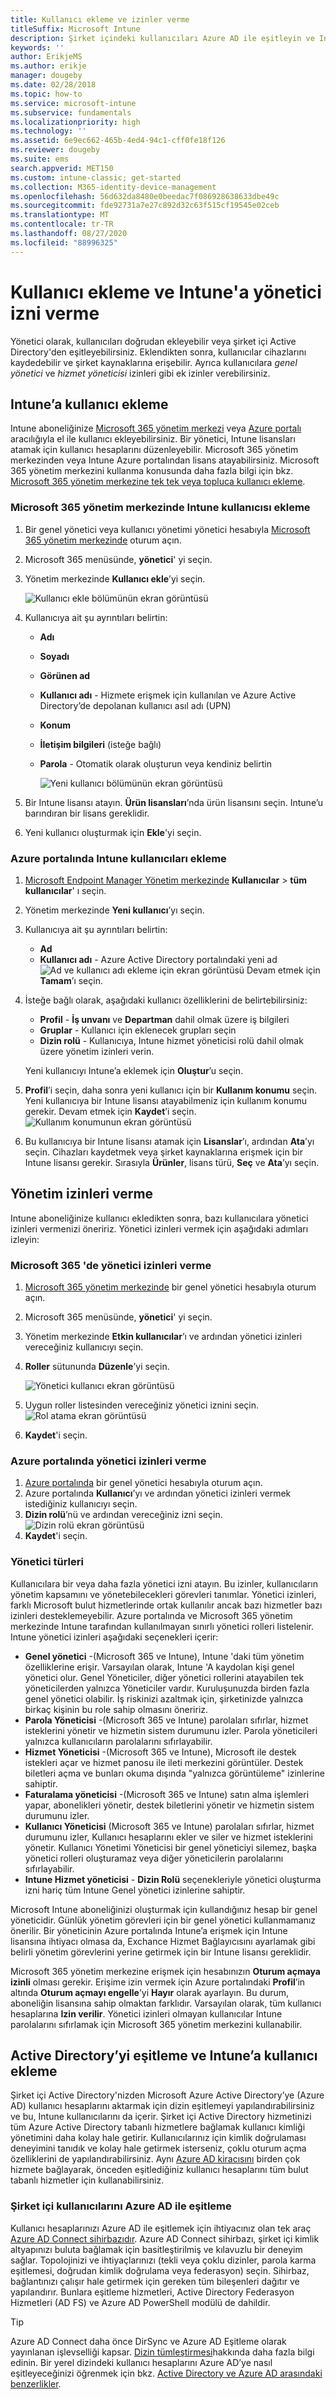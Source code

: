 ```yaml
---
title: Kullanıcı ekleme ve izinler verme
titleSuffix: Microsoft Intune
description: Şirket içindeki kullanıcıları Azure AD ile eşitleyin ve Intune aboneliğiniz için yönetici izinleri verin.
keywords: ''
author: ErikjeMS
ms.author: erikje
manager: dougeby
ms.date: 02/28/2018
ms.topic: how-to
ms.service: microsoft-intune
ms.subservice: fundamentals
ms.localizationpriority: high
ms.technology: ''
ms.assetid: 6e9ec662-465b-4ed4-94c1-cff0fe18f126
ms.reviewer: dougeby
ms.suite: ems
search.appverid: MET150
ms.custom: intune-classic; get-started
ms.collection: M365-identity-device-management
ms.openlocfilehash: 56d632da8480e0beedac7f086928638633dbe49c
ms.sourcegitcommit: fde92731a7e27c892d32c63f515cf19545e02ceb
ms.translationtype: MT
ms.contentlocale: tr-TR
ms.lasthandoff: 08/27/2020
ms.locfileid: "88996325"
---
```

# <a name="add-users-and-grant-administrative-permission-to-intune"></a>Kullanıcı ekleme ve Intune'a yönetici izni verme

Yönetici olarak, kullanıcıları doğrudan ekleyebilir veya şirket içi Active Directory'den eşitleyebilirsiniz. Eklendikten sonra, kullanıcılar cihazlarını kaydedebilir ve şirket kaynaklarına erişebilir. Ayrıca kullanıcılara *genel yönetici* ve *hizmet yöneticisi* izinleri gibi ek izinler verebilirsiniz.

## <a name="add-users-to-intune"></a>Intune’a kullanıcı ekleme

Intune aboneliğinize [Microsoft 365 yönetim merkezi](https://admin.microsoft.com) veya [Azure portalı](https://portal.azure.com/#blade/Microsoft_Intune_DeviceSettings/ExtensionLandingBlade/overview) aracılığıyla el ile kullanıcı ekleyebilirsiniz. Bir yönetici, Intune lisansları atamak için kullanıcı hesaplarını düzenleyebilir. Microsoft 365 yönetim merkezinden veya Intune Azure portalından lisans atayabilirsiniz. Microsoft 365 yönetim merkezini kullanma konusunda daha fazla bilgi için bkz. [Microsoft 365 yönetim merkezine tek tek veya topluca kullanıcı ekleme](https://support.office.com/article/Add-users-individually-or-in-bulk-to-Office-365-Admin-Help-1970f7d6-03b5-442f-b385-5880b9c256ec).

### <a name="add-intune-users-in-the-microsoft-365-admin-center"></a>Microsoft 365 yönetim merkezinde Intune kullanıcısı ekleme

1. Bir genel yönetici veya kullanıcı yönetimi yönetici hesabıyla [Microsoft 365 yönetim merkezinde](https://admin.microsoft.com) oturum açın.
2. Microsoft 365 menüsünde, **yönetici**' yi seçin.
3. Yönetim merkezinde **Kullanıcı ekle**’yi seçin.

   ![Kullanıcı ekle bölümünün ekran görüntüsü](./media/users-add/office-add-user.png)

4. Kullanıcıya ait şu ayrıntıları belirtin:
   - **Adı**
   - **Soyadı**
   - **Görünen ad**
   - **Kullanıcı adı** - Hizmete erişmek için kullanılan ve Azure Active Directory’de depolanan kullanıcı asıl adı (UPN)
   - **Konum**
   - **İletişim bilgileri** (isteğe bağlı)
   - **Parola** - Otomatik olarak oluşturun veya kendiniz belirtin

     ![Yeni kullanıcı bölümünün ekran görüntüsü](./media/users-add/office-add-user-details.png)

5. Bir Intune lisansı atayın. **Ürün lisansları**’nda ürün lisansını seçin. Intune’u barındıran bir lisans gereklidir.
6. Yeni kullanıcı oluşturmak için **Ekle**'yi seçin.

### <a name="add-intune-users-in-the-azure-portal"></a>Azure portalında Intune kullanıcıları ekleme

1. [Microsoft Endpoint Manager Yönetim merkezinde](https://go.microsoft.com/fwlink/?linkid=2109431) **Kullanıcılar**  >  **tüm kullanıcılar**' ı seçin.
2. Yönetim merkezinde **Yeni kullanıcı**’yı seçin.
3. Kullanıcıya ait şu ayrıntıları belirtin:
   - **Ad**
   - **Kullanıcı adı** - Azure Active Directory portalındaki yeni ad ![Ad ve kullanıcı adı ekleme için ekran görüntüsü](./media/users-add/intune-add-user-info.png) Devam etmek için **Tamam**’ı seçin.
4. İsteğe bağlı olarak, aşağıdaki kullanıcı özelliklerini de belirtebilirsiniz:
   - **Profil** - **İş unvanı** ve **Departman** dahil olmak üzere iş bilgileri
   - **Gruplar** - Kullanıcı için eklenecek grupları seçin
   - **Dizin rolü** - Kullanıcıya, Intune hizmet yöneticisi rolü dahil olmak üzere yönetim izinleri verin.

   Yeni kullanıcıyı Intune’a eklemek için **Oluştur**’u seçin.
5. **Profil**’i seçin, daha sonra yeni kullanıcı için bir **Kullanım konumu** seçin. Yeni kullanıcıya bir Intune lisansı atayabilmeniz için kullanım konumu gerekir. Devam etmek için **Kaydet**’i seçin.
    ![Kullanım konumunun ekran görüntüsü](./media/users-add/intune-add-user-loc.png)
6. Bu kullanıcıya bir Intune lisansı atamak için **Lisanslar**’ı, ardından **Ata**’yı seçin. Cihazları kaydetmek veya şirket kaynaklarına erişmek için bir Intune lisansı gerekir. Sırasıyla **Ürünler**, lisans türü, **Seç** ve **Ata**’yı seçin.

## <a name="grant-admin-permissions"></a>Yönetim izinleri verme

Intune aboneliğinize kullanıcı ekledikten sonra, bazı kullanıcılara yönetici izinleri vermenizi öneririz.  Yönetici izinleri vermek için aşağıdaki adımları izleyin:

### <a name="give-admin-permissions-in-microsoft-365"></a>Microsoft 365 'de yönetici izinleri verme

1. [Microsoft 365 yönetim merkezinde](https://admin.microsoft.com) bir genel yönetici hesabıyla oturum açın.
2. Microsoft 365 menüsünde, **yönetici**' yi seçin.
3. Yönetim merkezinde **Etkin kullanıcılar**’ı ve ardından yönetici izinleri vereceğiniz kullanıcıyı seçin.

4. **Roller** sütununda **Düzenle**’yi seçin.

    ![Yönetici kullanıcı ekran görüntüsü](./media/users-add/office-assign-roles-open.png)

5. Uygun roller listesinden vereceğiniz yönetici iznini seçin.
![Rol atama ekran görüntüsü](./media/users-add/office-assign-roles.png)
6. **Kaydet**'i seçin.

### <a name="give-admin-permissions-in-the-azure-portal"></a>Azure portalında yönetici izinleri verme

1. [Azure portalında](https://portal.azure.com) bir genel yönetici hesabıyla oturum açın.
2. Azure portalında **Kullanıcı**’yı ve ardından yönetici izinleri vermek istediğiniz kullanıcıyı seçin.
3. **Dizin rolü**’nü ve ardından vereceğiniz izni seçin.
  ![Dizin rolü ekran görüntüsü](./media/users-add/add-intune-directory-role.png)
4. **Kaydet**'i seçin.

### <a name="types-of-administrators"></a>Yönetici türleri

Kullanıcılara bir veya daha fazla yönetici izni atayın. Bu izinler, kullanıcıların yönetim kapsamını ve yönetebilecekleri görevleri tanımlar. Yönetici izinleri, farklı Microsoft bulut hizmetlerinde ortak kullanılır ancak bazı hizmetler bazı izinleri desteklemeyebilir. Azure portalında ve Microsoft 365 yönetim merkezinde Intune tarafından kullanılmayan sınırlı yönetici rolleri listelenir. Intune yönetici izinleri aşağıdaki seçenekleri içerir:

- **Genel yönetici** -(Microsoft 365 ve Intune), Intune 'daki tüm yönetim özelliklerine erişir. Varsayılan olarak, Intune 'A kaydolan kişi genel yönetici olur. Genel Yöneticiler, diğer yönetici rollerini atayabilen tek yöneticilerden yalnızca Yöneticiler vardır. Kuruluşunuzda birden fazla genel yönetici olabilir. İş riskinizi azaltmak için, şirketinizde yalnızca birkaç kişinin bu role sahip olmasını öneririz.
- **Parola Yöneticisi** -(Microsoft 365 ve Intune) parolaları sıfırlar, hizmet isteklerini yönetir ve hizmetin sistem durumunu izler. Parola yöneticileri yalnızca kullanıcıların parolalarını sıfırlayabilir.
- **Hizmet Yöneticisi** -(Microsoft 365 ve Intune), Microsoft ile destek istekleri açar ve hizmet panosu ile ileti merkezini görüntüler. Destek biletleri açma ve bunları okuma dışında "yalnızca görüntüleme" izinlerine sahiptir.
- **Faturalama yöneticisi** -(Microsoft 365 ve Intune) satın alma işlemleri yapar, abonelikleri yönetir, destek biletlerini yönetir ve hizmetin sistem durumunu izler.
- **Kullanıcı Yöneticisi** (Microsoft 365 ve Intune) parolaları sıfırlar, hizmet durumunu izler, Kullanıcı hesaplarını ekler ve siler ve hizmet isteklerini yönetir. Kullanıcı Yönetimi Yöneticisi bir genel yöneticiyi silemez, başka yönetici rolleri oluşturamaz veya diğer yöneticilerin parolalarını sıfırlayabilir.
- **Intune Hizmet yöneticisi** - **Dizin Rolü** seçenekleriyle yönetici oluşturma izni hariç tüm Intune Genel yönetici izinlerine sahiptir.

Microsoft Intune aboneliğinizi oluşturmak için kullandığınız hesap bir genel yöneticidir. Günlük yönetim görevleri için bir genel yönetici kullanmamanız önerilir. Bir yöneticinin Azure portalında Intune’a erişmek için Intune lisansına ihtiyacı olmasa da, Exchance Hizmet Bağlayıcısını ayarlamak gibi belirli yönetim görevlerini yerine getirmek için bir Intune lisansı gereklidir.

Microsoft 365 yönetim merkezine erişmek için hesabınızın **Oturum açmaya izinli** olması gerekir. Erişime izin vermek için Azure portalındaki **Profil**’in altında **Oturum açmayı engelle**’yi **Hayır** olarak ayarlayın. Bu durum, aboneliğin lisansına sahip olmaktan farklıdır. Varsayılan olarak, tüm kullanıcı hesaplarına **Izin verilir**. Yönetici izinleri olmayan kullanıcılar Intune parolalarını sıfırlamak için Microsoft 365 yönetim merkezini kullanabilir.

## <a name="sync-active-directory-and-add-users-to-intune"></a>Active Directory’yi eşitleme ve Intune’a kullanıcı ekleme

Şirket içi Active Directory'nizden Microsoft Azure Active Directory’ye (Azure AD) kullanıcı hesaplarını aktarmak için dizin eşitlemeyi yapılandırabilirsiniz ve bu, Intune kullanıcılarını da içerir. Şirket içi Active Directory hizmetinizi tüm Azure Active Directory tabanlı hizmetlere bağlamak kullanıcı kimliği yönetimini daha kolay hale getirir. Kullanıcılarınız için kimlik doğrulaması deneyimini tanıdık ve kolay hale getirmek isterseniz, çoklu oturum açma özelliklerini de yapılandırabilirsiniz. Aynı [Azure AD kiracısını](/azure/active-directory/hybrid/whatis-hybrid-identity) birden çok hizmete bağlayarak, önceden eşitlediğiniz kullanıcı hesaplarını tüm bulut tabanlı hizmetler için kullanabilirsiniz.

### <a name="how-to-sync-on-premises-users-with-azure-ad"></a>Şirket içi kullanıcılarını Azure AD ile eşitleme

Kullanıcı hesaplarınızı Azure AD ile eşitlemek için ihtiyacınız olan tek araç [Azure AD Connect sihirbazıdır](https://www.microsoft.com/download/details.aspx?id=47594). Azure AD Connect sihirbazı, şirket içi kimlik altyapınızı buluta bağlamak için basitleştirilmiş ve kılavuzlu bir deneyim sağlar. Topolojinizi ve ihtiyaçlarınızı (tekli veya çoklu dizinler, parola karma eşitlemesi, doğrudan kimlik doğrulama veya federasyon) seçin. Sihirbaz, bağlantınızı çalışır hale getirmek için gereken tüm bileşenleri dağıtır ve yapılandırır. Bunlara eşitleme hizmetleri, Active Directory Federasyon Hizmetleri (AD FS) ve Azure AD PowerShell modülü de dahildir.

> [!TIP]
> Azure AD Connect daha önce DirSync ve Azure AD Eşitleme olarak yayınlanan işlevselliği kapsar. [Dizin tümleştirmesi](/previous-versions/azure/azure-services/jj573653(v=azure.100))hakkında daha fazla bilgi edinin. Bir yerel dizindeki kullanıcı hesaplarını Azure AD’ye nasıl eşitleyeceğinizi öğrenmek için bkz. [Active Directory ve Azure AD arasındaki benzerlikler](/previous-versions/azure/azure-services/dn518177(v=azure.100)).